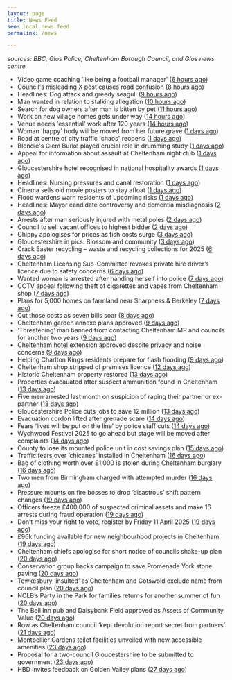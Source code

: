 ```yaml
---
layout: page
title: News Feed
seo: local news feed
permalink: /news

---
```


_sources: BBC, Glos Police, Cheltenham Borough Council, and Glos news centre_

<!-- news_marker starts -->
- Video game coaching 'like being a football manager' ([6 hours ago](https://www.bbc.com/news/articles/cn5x2pkl93do))
- Council's misleading X post causes road confusion ([8 hours ago](https://www.bbc.com/news/articles/c5y55xxdgw9o))
- Headlines: Dog attack and greedy seagull ([9 hours ago](https://www.bbc.com/news/articles/crkxxelg687o))
- Man wanted in relation to stalking allegation ([10 hours ago](https://gloucesternewscentre.co.uk/man-wanted-in-relation-to-stalking-allegation/))
- Search for dog owners after man is bitten by pet ([11 hours ago](https://www.bbc.com/news/articles/c8077vj8dd9o))
- Work on new village homes gets under way ([14 hours ago](https://www.bbc.com/news/articles/c0jzg6d97yqo))
- Venue needs 'essential' work after 120 years ([14 hours ago](https://www.bbc.com/news/articles/cnv5z83vjvjo))
- Woman 'happy' body will be moved from her future grave ([1 days ago](https://www.bbc.com/news/articles/cqj4dxwl2j1o))
- Road at centre of city traffic 'chaos' reopens ([1 days ago](https://www.bbc.com/news/articles/cvgn135259jo))
- Blondie's Clem Burke played crucial role in drumming study ([1 days ago](https://www.bbc.com/news/videos/cm2eygx1jpyo))
- Appeal for information about assault at Cheltenham night club ([1 days ago](https://gloucesternewscentre.co.uk/appeal-for-information-about-assault-at-cheltenham-night-club/))
- Gloucestershire hotel recognised in national hospitality awards ([1 days ago](https://gloucesternewscentre.co.uk/gloucestershire-hotel-recognised-in-national-hospitality-awards/))
- Headlines: Nursing pressures and canal restoration ([1 days ago](https://www.bbc.com/news/articles/cvgpd0pz6dno))
- Cinema sells old movie posters to stay afloat ([1 days ago](https://www.bbc.com/news/articles/c1merg7mdjdo))
- Flood wardens warn residents of upcoming risks ([1 days ago](https://www.bbc.com/news/articles/ce3v175vnzpo))
- Headlines: Mayor candidate controversy and dementia misdiagnosis ([2 days ago](https://www.bbc.com/news/articles/c9851440re5o))
- Arrests after man seriously injured with metal poles ([2 days ago](https://www.bbc.com/news/articles/c8ep7l8xr8do))
- Council to sell vacant offices to highest bidder ([2 days ago](https://www.bbc.com/news/articles/c0kxvgmx3d2o))
- Chippy apologises for prices as fish costs surge ([3 days ago](https://www.bbc.com/news/articles/cx2w4lqz73no))
- Gloucestershire in pics: Blossom and community ([3 days ago](https://www.bbc.com/news/articles/cy9vj3jqjw0o))
- Crack Easter recycling – waste and recycling collections for 2025 ([6 days ago](https://www.cheltenham.gov.uk/news/article/3002/crack_easter_recycling_%E2%80%93_waste_and_recycling_collections_for_2025))
- Cheltenham Licensing Sub-Committee revokes private hire driver’s licence due to safety concerns ([6 days ago](https://www.cheltenham.gov.uk/news/article/3001/cheltenham_licensing_sub-committee_revokes_private_hire_drivers_licence_due_to_safety_concerns))
- Wanted woman is arrested after handing herself into police ([7 days ago](https://gloucesternewscentre.co.uk/wanted-woman-is-arrested-after-handing-herself-into-police/))
- CCTV appeal following theft of cigarettes and vapes from Cheltenham shop ([7 days ago](https://gloucesternewscentre.co.uk/cctv-appeal-following-theft-of-cigarettes-and-vapes-from-cheltenham-shop/))
- Plans for 5,000 homes on farmland near Sharpness & Berkeley ([7 days ago](https://www.bbc.co.uk/sounds/play/p0l1v3k3))
- Cut those costs as seven bills soar ([8 days ago](https://www.bbc.co.uk/sounds/play/p0l1mstk))
- Cheltenham garden annexe plans approved ([9 days ago](https://gloucesternewscentre.co.uk/cheltenham-garden-annexe-plans-approved/))
- ‘Threatening’ man banned from contacting Cheltenham MP and councils for another two years ([9 days ago](https://gloucesternewscentre.co.uk/threatening-man-banned-from-contacting-cheltenham-mp-and-councils-for-another-two-years/))
- Cheltenham hotel extension approved despite privacy and noise concerns ([9 days ago](https://gloucesternewscentre.co.uk/cheltenham-hotel-extension-approved-despite-privacy-and-noise-concerns/))
- Helping Charlton Kings residents prepare for flash flooding ([9 days ago](https://www.cheltenham.gov.uk/news/article/3000/helping_charlton_kings_residents_prepare_for_flash_flooding))
- Cheltenham shop stripped of premises licence ([12 days ago](https://gloucesternewscentre.co.uk/cheltenham-shop-stripped-of-premises-licence/))
- Historic Cheltenham property restored ([13 days ago](https://gloucesternewscentre.co.uk/historic-cheltenham-property-restored/))
- Properties evacauated after suspect ammunition found in Cheltenham ([13 days ago](https://gloucesternewscentre.co.uk/propeties-evacauated-after-suspect-ammuintion-found-in-cheltenham/))
- Five men arrested last month on suspicion of raping their partner or ex-partner ([13 days ago](https://gloucesternewscentre.co.uk/five-men-arrested-last-month-on-suspicion-of-raping-their-partner-or-ex-partner/))
- Gloucestershire Police cuts jobs to save 12 million ([13 days ago](https://www.bbc.co.uk/sounds/play/p0l0mzhx))
- Evacuation cordon lifted after grenade scare ([14 days ago](https://gloucesternewscentre.co.uk/evacuation-cordon-lifted-after-grenade-scare/))
- Fears ‘lives will be put on the line’ by police staff cuts ([14 days ago](https://gloucesternewscentre.co.uk/fears-lives-will-be-put-on-the-line-by-police-staff-cuts/))
- Wychwood Festival 2025 to go ahead but stage will be moved after complaints ([14 days ago](https://gloucesternewscentre.co.uk/wychwood-festival-2025-to-go-ahead-but-stage-will-be-moved-after-complaints/))
- County to lose its mounted police unit in cost savings plan ([15 days ago](https://gloucesternewscentre.co.uk/county-to-lose-its-mounted-police-unit-in-cost-savings-plan/))
- Traffic fears over ‘chicanes’ installed in Cheltenham ([16 days ago](https://gloucesternewscentre.co.uk/traffic-fears-over-chicanes-installed-in-cheltenham/))
- Bag of clothing worth over £1,000 is stolen during Cheltenham burglary ([16 days ago](https://gloucesternewscentre.co.uk/bag-of-clothing-worth-over-1000-is-stolen-during-cheltenham-burglary/))
- Two men from Birmingham charged with attempted murder ([16 days ago](https://gloucesternewscentre.co.uk/two-men-from-birmingham-charged-with-attempted-murder/))
- Pressure mounts on fire bosses to drop ‘disastrous’ shift pattern changes ([19 days ago](https://gloucesternewscentre.co.uk/pressure-mounts-on-fire-bosses-to-drop-disastrous-shift-pattern-changes/))
- Officers freeze £400,000 of suspected criminal assets and make 16 arrests during fraud operation ([19 days ago](https://gloucesternewscentre.co.uk/officers-freeze-400000-of-suspected-criminal-assets-and-make-16-arrests-during-fraud-operation/))
- Don’t miss your right to vote, register by Friday 11 April 2025 ([19 days ago](https://www.cheltenham.gov.uk/news/article/2999/dont_miss_your_right_to_vote_register_by_friday_11_april_2025))
- £96k funding available for new neighbourhood projects in Cheltenham ([19 days ago](https://www.cheltenham.gov.uk/news/article/2998/96k_funding_available_for_new_neighbourhood_projects_in_cheltenham))
- Cheltenham chiefs apologise for short notice of councils shake-up plan ([20 days ago](https://gloucesternewscentre.co.uk/cheltenham-chiefs-apologise-for-short-notice-of-councils-shake-up-plan/))
- Conservation group backs campaign to save Promenade York stone paving ([20 days ago](https://gloucesternewscentre.co.uk/conservation-group-backs-campaign-to-save-promenade-york-stone-paving/))
- Tewkesbury ‘insulted’ as Cheltenham and Cotswold exclude name from council plan ([20 days ago](https://gloucesternewscentre.co.uk/tewkesbury-insulted-as-cheltenham-and-cotswold-exclude-name-from-council-plan/))
- NCLB’s Party in the Park for families returns for another summer of fun ([20 days ago](https://www.cheltenham.gov.uk/news/article/2997/nclbs_party_in_the_park_for_families_returns_for_another_summer_of_fun))
- The Bell Inn pub and Daisybank Field approved as Assets of Community Value ([20 days ago](https://www.cheltenham.gov.uk/news/article/2996/the_bell_inn_pub_and_daisybank_field_approved_as_assets_of_community_value))
- Row as Cheltenham council ‘kept devolution report secret from partners’ ([21 days ago](https://gloucesternewscentre.co.uk/row-as-cheltenham-council-kept-devolution-report-secret-from-partners/))
- Montpellier Gardens toilet facilities unveiled with new accessible amenities ([23 days ago](https://www.cheltenham.gov.uk/news/article/2995/montpellier_gardens_toilet_facilities_unveiled_with_new_accessible_amenities))
- Proposal for a two-council Gloucestershire to be submitted to government ([23 days ago](https://www.cheltenham.gov.uk/news/article/2994/proposal_for_a_two-council_gloucestershire_to_be_submitted_to_government))
- HBD invites feedback on Golden Valley plans ([27 days ago](https://www.cheltenham.gov.uk/news/article/2993/hbd_invites_feedback_on_golden_valley_plans))

<!-- news_marker ends -->

